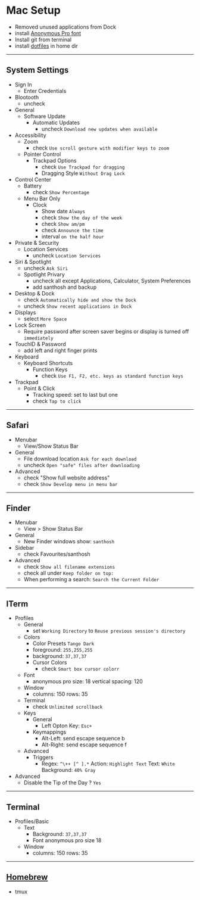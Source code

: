# Mac Setup

- Removed unused applications from Dock
- install [Anonymous Pro font](https://www.marksimonson.com/fonts/view/anonymous-pro)
- Install git from terminal
- install [dotfiles](https://github.com/santhosh-tekuri/dotfiles) in home dir

---

## System Settings

- Sign In
    - Enter Credentials
- Blootooth
    - uncheck
- General
    - Software Update
        - Automatic Updates
            - uncheck `Download new updates when available`
- Accessibility
    - Zoom
        - check `Use scroll gesture with modifier keys to zoom`
    - Pointer Control
        - Trackpad Options
            - check `Use Trackpad for dragging`
            - Dragging Style `Without Drag Lock`
- Control Center
    - Battery
        - check `Show Percentage`
    - Menu Bar Only
        - Clock
            - Show date `Always`
            - check `Show the day of the week`
            - check `Show am/pm`
            - check `Announce the time`
            - interval `on the half hour`
- Private & Security
    - Location Services
        - uncheck `Location Services`
- Siri & Spotlight
    - uncheck `Ask Siri`
    - Spotlight Privary
        - uncheck all except Applications, Calculator, System Preferences
        - add santhosh and backup
- Desktop & Dock
    - check `Automatically hide and show the Dock`
    - uncheck `Show recent applications in Dock`
- Displays
    - select `More Space`
- Lock Screen
    - Require password after screen saver begins or display is turned off `immediately`
- TouchID & Password
    - add left and right finger prints
- Keyboard
    - Keyboard Shortcuts
        - Function Keys
            - check `Use F1, F2, etc. keys as standard function keys`
- Trackpad
    - Point & Click
        - Tracking speed: set to last but one
        - check `Tap to click`

---

## Safari
- Menubar
    - View/Show Status Bar
- General
    - File download location `Ask for each download`
    - uncheck `Open "safe" files after downloading`
- Advanced
    - check "Show full website address"
    - check `Show Develop menu in menu bar`

---

## Finder

- Menubar
    - View > Show Status Bar
- General
    - New Finder windows show: `santhosh`
- Sidebar
    - check Favourites/santhosh
- Advanced
    - check `Show all filename extensions`
    - check all under `Keep folder on top:`
    - When performing a search: `Search the Current Folder`

---

## ITerm

- Profiles
    - General
        - set `Working Directory` to `Reuse previous session's directory`
    - Colors
        - Color Presets `Tango Dark`
        - foreground: `255,255,255`
        - background: `37,37,37`
        - Cursor Colors
            - check `Smart box cursor colorr`
    - Font
        - anonymous pro size: 18 vertical spacing: 120
    - Window
        - columns: 150 rows: 35
    - Terminal
        - check `Unlimited scrollback`
    - Keys
        - General
            - Left Opton Key: `Esc+`
        - Keymappings
            - Alt-Left: send escape sequence b
            - Alt-Right: send escape sequence f
    - Advanced
        - Triggers
            - Regex: `^\++ [^ ].*` Action: `Highlight Text` Text: `White` Background: `40% Gray`
- Advanced
    - Disable the Tip of the Day ? `Yes`

---

## Terminal

- Profiles/Basic
    - Text
        - Background: `37,37,37`
        - Font anonymous pro size 18
    - Window
        - columns: 150 rows: 35

---

## [Homebrew](https://brew.sh)

- tmux

